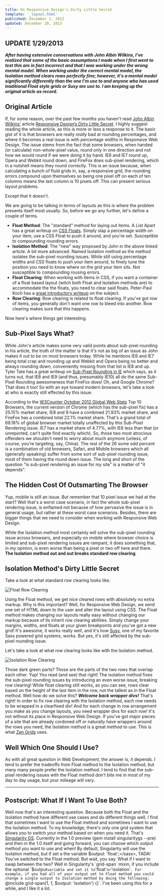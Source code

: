 ```yaml
---
title: On Responsive Design's Dirty Little Secret
template: '_layout.html'
published: December 1, 2012
updated: December 29, 2013
---
```

## UPDATE 1/29/2013

***After having extensive conversations with John Albin Wilkins, I've realized that some of the basic assumptions I made when I first went to test this are in fact incorrect and that I was working under the wrong mental model. When working under the correct mental model, the Isolation method clears rows perfectly fine; however, it's a mental model significantly differently than the one I'm use to and anyone who has used traditional Float style grids or Susy are use to. I am keeping up the original article as record.***

## Original Article

If, for some reason, over the past few months you haven't read [John Albin Wilkins'](https://twitter.com/johnalbin) article [Responsive Design’s Dirty Little Secret](http://palantir.net/blog/responsive-design-s-dirty-little-secret). I highly suggest reading the whole article, as this is more or less a response to it. The basic gist of it is that browsers are really *really* bad at rounding percentages, and where it becomes a real issue is with percentage widths in Responsive Web Design. The issue stems from the fact that some browsers, when handed (or calculate) non-whole-pixel value, round only in one direction and not how we would round if we were doing it by hand. IE6 and IE7 round up, Opera and Webkit round down, and FireFox does sub-pixel rendering, which in a nutshell means they round correctly. This is an issue because, when calculating a bunch of fluid grids in, say, a responsive grid, the rounding errors compound upon themselves so being one pixel off on each of ten columns means the last column is 10 pixels off. This can present serious layout problems.

Except that it doesn't.

We are going to be talking in terms of layouts as this is where the problem presents itself most usually. So, before we go any further, let's define a couple of terms.

* **Float Method**: The "standard" method for laying out items. A List Apart has a great writeup on [CSS Floats](http://www.alistapart.com/articles/css-floats-101/). Simply slap a percentage width on your item, use a CSS Float to push it around, and you're set. Susceptible to compounding rounding errors.
* **Isolation Method**: The "new" way proposed by John in the above linked article. A bit more advanced. Named Isolation method as the method isolates the sub-pixel rounding issues. While still using percentage widths and CSS floats to push your item around, to finely tune the position you need to know where on the grid your item sits. Not susceptible to compounding rousing errors.
* **Float Clearing**: When working with items in CSS, if you want a container of a float based layout (witch both Float and Isolation methods are) to accommodate the the floats, you need to clear said floats. Peter-Paul Koch has a [great introductory writeup](http://www.quirksmode.org/css/clearing.html) on the subject.
* **Row Clearing**: Row clearing is related to float clearing. If you've got row of items, you generally don't want one row to bleed into another. Row clearing makes sure that this happens.

Now here's where things get interesting.

## Sub-Pixel Says What?

While John's article makes some very valid points about sub-pixel rounding in his article, the truth of the matter is that it's not as big of an issue as John makes it out to be on most browsers today. While he mentions IE6 and IE7 being total crap and rounding up and Webkit and Opera being no better and always rounding down, conveniently missing from that list is IE8 and up. Tyler Tate has a great writeup on [Sub-Pixel Rounding in IE](http://tylertate.com/blog/2012/01/05/subpixel-rounding.html) which says, as it turns out, that IE8 and IE9 (and thus, presumably IE10) all do the same Sub-Pixel Rounding awesomeness that FireFox does! Oh, and Google Chrome? That does it too! So with an eye toward modern browsers, let's take a look at who is exactly still effected by this issue.

According to the [W3Counter October 2012 Global Web Stats](http://www.w3counter.com/globalstats.php) Top 10 Browsers, the current version of Chrome (which has the sub-pixel fix) has a 25.15% market share, IE8 and 9 have a combined 21.93% market share, and FireFox has a combined total 22.1% market share. That's a grand total of 69.18% of global browser market totally unaffected by this Sub-Pixel Rendering issue. IE7 has a market share of 4.77%, with IE6 less than that (or unreported, can't quite find exactly which). So, those two most atrocious offenders we shouldn't need to worry about much anymore (unless, of course, you're targeting, say, China). The rest of the 26 some odd percent is a combination of old browsers, Safari, and Mobile browsers which all (generally speaking) suffer from some sort of sub-pixel rounding issue, most of them having the round down issue. The long and short of the question "is sub-pixel rendering an issue for my site" is a matter of "it depends".

## The Hidden Cost Of Outsmarting The Browser

Yup, mobile is still an issue. But remember that 10 pixel issue we had at the start? Well that's a worst case scenario, in fact the whole sub-pixel rendering issue, is enflamed not because of how pervasive the issue is in general usage, but rather at these worst case scenarios. Besides, there are bigger things that we need to consider when working with Responsive Web Design.

While the Isolation method most certainly will solve the sub-pixel rounding issue across browsers, and especially on mobile where browser choice is limited and sub-pixel rendering issues are rampant, it does something that, in my opinion, is even worse than being a pixel or two off here and there. **The Isolation method out and out breaks standard row clearing**.

## Isolation Method's Dirty Little Secret

Take a look at what standard row clearing looks like.

![Float Row Clearing](/sites/default/files/field/image/Float%20Row%20Clearing.png)

Using the Float method, we get nice cleared rows with absolutely no extra markup. Why is this important? Well, for Responsive Web Design, we send one set of HTML down to the user and alter the layout using CSS. The Float method makes changing our layouts really easy without changing our markup because of its inherit row clearing abilities. Simply change your margins, widths, and floats at your given breakpoints and you've got a new grid! It's awesome, it works really well, and it's how [Susy](http://susy.oddbird.net/), one of my favorite Sass powered grid systems, works. But yes, it's still affected by the sub-pixel rounding issue.

Let's take a look at what row clearing looks like with the Isolation method.

![Isolation Row Clearing](/sites/default/files/field/image/Isolation%20Row%20Clearing.png)

Those dark green parts? Those are the parts of the two rows that overlap each other. Yup! You read (and see) that right! The isolation method fixes the sub-pixel rounding issues by introducing an even worse issue, breaking row clearing! While float clearing still works, as you can see, rows clear based on the height of the last item in the row, not the tallest as in the Float method. Well how do we solve this? ***Welcome back wrapper divs!*** That's right! In order to fix row clearing with the Isolation method, each row needs to be wrapped in a clearfixed div! And for each change in row arrangement you make as you change layouts, you need wrapper divs for each row! It's not without its place in Responsive Web Design. If you've got major pieces of a site that are already cordoned off or naturally have wrappers around the rows you need, the Isolation method is a great method to use. This is what [Zen Grids](http://zengrids.com/) uses.

## Well Which One Should I Use?

As with all great question in Web Development, the answer is, it depends. I tend to prefer the tradeoffs from Float method to the Isolation method, but many many people prefer the Isolation method. I tend to find that the sub-pixel rendering issues with the Float method don't bite me in most of my day to day usage, but your mileage will vary.

<hr>

## Postscript: What If I Want To Use Both?

Well now that's an interesting question. Because both the Float and the Isolation method have different use cases and do different things well, I find that sometimes I want to use the Float method and sometimes I want to use the Isolation method. To my knowledge, there's only one grid system that allows you to switch your method based on when you need it. That's [Singularity GS](https://github.com/scottkellum/singularity). Currently in the 1.0 preview (<bash>gem install singularitygs --pre</bash>) and then in the 1.0 itself and going forward, you can choose which output method you want to use and when! By default, Singularity will use the Isolation method, but if set a the variable <sass>$output: 'float';</sass>, TADA! You've switched to the Float method. But wait, you say. What if I want to swap between the two? Well in Singularity's `grid-span` mixin, if you include the optional `$output` variable and set it to `'float'` or `'isolation'`. For example, if you had all of your output set to Float method you could change a single output to Isolation method by doing the following: `@include grid-span(1, 1, $output: 'isolation') {}`. I've been using this for a while, and I like it a lot.
